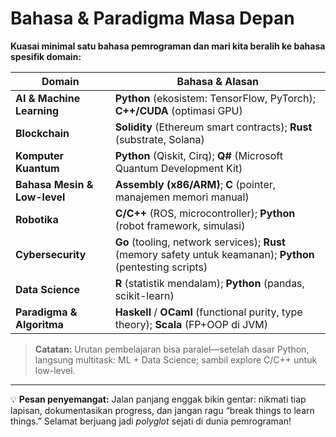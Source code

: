 # Bahasa & Paradigma Masa Depan

**Kuasai minimal satu bahasa pemrograman dan mari kita beralih ke bahasa spesifik domain:**

| Domain                       | Bahasa & Alasan                                                                                              |
| ---------------------------- | ------------------------------------------------------------------------------------------------------------ |
| **AI & Machine Learning**    | **Python** (ekosistem: TensorFlow, PyTorch); **C++/CUDA** (optimasi GPU)                                     |
| **Blockchain**               | **Solidity** (Ethereum smart contracts); **Rust** (substrate, Solana)                                        |
| **Komputer Kuantum**         | **Python** (Qiskit, Cirq); **Q#** (Microsoft Quantum Development Kit)                                        |
| **Bahasa Mesin & Low-level** | **Assembly (x86/ARM)**; **C** (pointer, manajemen memori manual)                                             |
| **Robotika**                 | **C/C++** (ROS, microcontroller); **Python** (robot framework, simulasi)                                     |
| **Cybersecurity**            | **Go** (tooling, network services); **Rust** (memory safety untuk keamanan); **Python** (pentesting scripts) |
| **Data Science**             | **R** (statistik mendalam); **Python** (pandas, scikit-learn)                                                |
| **Paradigma & Algoritma**    | **Haskell** / **OCaml** (functional purity, type theory); **Scala** (FP+OOP di JVM)                          |

> **Catatan:** Urutan pembelajaran bisa paralel—setelah dasar Python, langsung multitask: ML + Data Science; sambil explore C/C++ untuk low-level.

---

💡 **Pesan penyemangat:**
Jalan panjang enggak bikin gentar: nikmati tiap lapisan, dokumentasikan progress, dan jangan ragu “break things to learn things.” Selamat berjuang jadi _polyglot_ sejati di dunia pemrograman!
